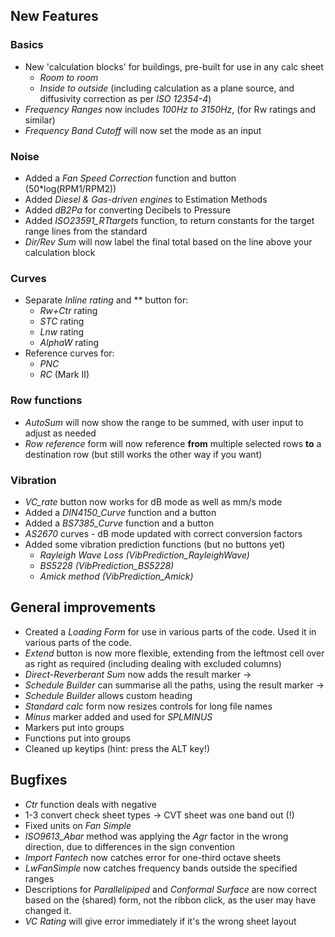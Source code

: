 ## New Features
### Basics
- New 'calculation blocks' for buildings, pre-built for use in any calc sheet
	- *Room to room*
	- *Inside to outside* (including calculation as a plane source, and diffusivity correction as per *ISO 12354-4*)
- *Frequency Ranges* now includes *100Hz to 3150Hz*, (for Rw ratings and similar)
- *Frequency Band Cutoff* will now set the mode as an input
### Noise
- Added a *Fan Speed Correction* function and button (50*log(RPM1/RPM2))
- Added *Diesel & Gas-driven engines* to Estimation Methods
- Added *dB2Pa* for converting Decibels to Pressure
- Added *ISO23591_RTtargets* function, to return constants for the target range lines from the standard
- *Dir/Rev Sum* will now label the final total based on the line above your calculation block 
### Curves
- Separate *Inline rating* and ** button for:
	- *Rw+Ctr* rating
	- *STC* rating
	- *Lnw* rating
	- *AlphaW* rating
- Reference curves for:
	- *PNC*
	- *RC* (Mark II)
### Row functions
- *AutoSum* will now show the range to be summed, with user input to adjust as needed
- *Row reference* form will now reference **from** multiple selected rows **to** a destination row (but still works the other way if you want)
### Vibration
- *VC_rate* button now works for dB mode as well as mm/s mode
- Added a *DIN4150_Curve* function and a button 
- Added a *BS7385_Curve* function and a button 
- *AS2670* curves - dB mode updated with correct conversion factors
- Added some vibration prediction functions (but no buttons yet)
	- *Rayleigh Wave Loss (VibPrediction_RayleighWave)* 
	- *BS5228 (VibPrediction_BS5228)* 
	- *Amick method (VibPrediction_Amick)* 
## General improvements
- Created a *Loading Form* for use in various parts of the code. Used it in various parts of the code.
- *Extend* button is now more flexible, extending from the leftmost cell over as right as required (including dealing with excluded columns)
- *Direct-Reverberant Sum* now adds the result marker →
- *Schedule Builder* can summarise all the paths, using the result marker →
- *Schedule Builder* allows custom heading
- *Standard calc* form now resizes controls for long file names
- *Minus* marker added and used for *SPLMINUS*
- Markers put into groups
- Functions put into groups
- Cleaned up keytips (hint: press the ALT key!)
## Bugfixes
- *Ctr* function deals with negative
- 1-3 convert check sheet types -> CVT sheet was one band out (!)
- Fixed units on *Fan Simple*
- *ISO9613_Abar* method was applying the *Agr* factor in the wrong direction, due to differences in the sign convention
- *Import Fantech* now catches error for one-third octave sheets
- *LwFanSimple* now catches frequency bands outside the specified ranges
- Descriptions for *Parallelipiped* and *Conformal Surface* are now correct based on the (shared) form, not the ribbon click, as the user may have changed it.
- *VC Rating* will give error immediately if it's the wrong sheet layout